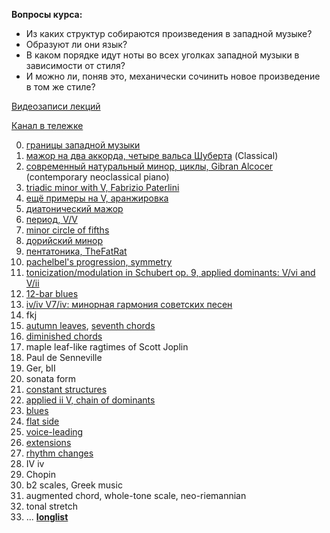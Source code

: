 **Вопросы курса:**
- Из каких структур собираются произведения в западной музыке?
- Образуют ли они язык?
- В каком порядке идут ноты во всех уголках западной музыки в зависимости от стиля?
- И можно ли, поняв это, механически сочинить новое произведение в том же стиле?

[Видеозаписи лекций](https://www.youtube.com/playlist?list=PLzQrZe3EemP5pVPYMwBJGtiejiN3qtCce)

[Канал в тележке](https://t.me/keetezh)

0. [границы западной музыки](00_intro.md)
1. [мажор на два аккорда, четыре вальса Шуберта](01_two_chords_in_major.md) (Classical)
2. [современный натуральный минор, циклы, Gibran Alcocer](02_21_century_natural_minor_loops.md) (contemporary neoclassical piano)
3. [triadic minor with V, Fabrizio Paterlini](03_triadic_minor_V.md)
4. [ещё примеры на V, аранжировка](04_V_and_arrangement.md) 
5. [диатонический мажор](05_diatonic_major.md)
6. [период, V/V](06_period_V_of_V.md)
8. [minor circle of fifths](minor_circle_of_fifths.md)
9. [дорийский минор](dorian.md)
7. [пентатоника, TheFatRat](pentatonic.md)
9. [pachelbel's progression, symmetry](pachelbel.md)
10. [tonicization/modulation in Schubert op. 9, applied dominants: V/vi and V/ii](tonicization_modulation.md)
11. [12-bar blues](12-bar_blues.md)
12. [iv/iv V7/iv: минорная гармония советских песен](tonicization_of_iv.md)
20. fkj
19. [autumn leaves](relative_symmetry.md), [seventh chords](seventh_chords.md)
17. [diminished chords](diminished_chords.md)
18. maple leaf-like ragtimes of Scott Joplin
19. Paul de Senneville
20. Ger, bII
21. sonata form
13. [constant structures](constant_structures.md)
13. [applied ii V, chain of dominants](advanced_applied.md)
15. [blues](blues.md)
16. [flat side](flat_side.md)
18. [voice-leading](voice-leading.md)
20. [extensions](extensions.md)
21. [rhythm changes](rhythm_changes.md)
22. IV iv
23. Chopin
24. b2 scales, Greek music
25. augmented chord, whole-tone scale, neo-riemannian
26. tonal stretch
16. ... [**longlist**](longlist.md)

